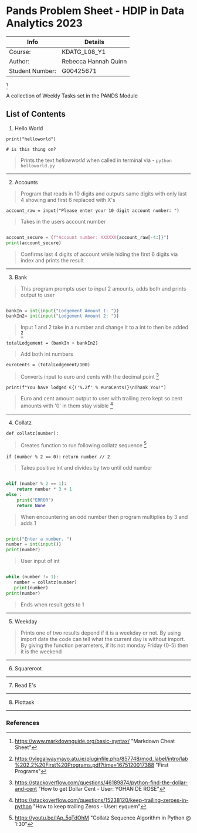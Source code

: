 # Pands Problem Sheet - HDIP in Data Analytics 2023

| Info | Details |
| -------- | -------- |
| Course: | KDATG_L08_Y1 |
| Author: | Rebecca Hannah Quinn |
| Student Number: | G00425671 |

[^1]

A collection of Weekly Tasks set in the PANDS Module

## List of Contents

1. Hello World

`print("helloworld")`

`# is this thing on?`

>Prints the text *hellowworld* when called in terminal via - `python helloworld.py`

---

2. Accounts

>Program that reads in 10 digits and outputs same digits with only last 4 showing and first 6 replaced with X's


`account_raw = input("Please enter your 10 digit account number: ")`
>Takes in the users account number

```python

account_secure = (f"Account number: XXXXXX{account_raw[-4:]}")
print(account_secure)

```
>Confirms last 4 digits of account while hiding the first 6 digits via index and prints the result
---

3. Bank

>This program prompts user to input 2 amounts, adds both and prints output to user

```python

bankIn = int(input("Lodgement Amount 1: "))
bankIn2= int(input("Lodgement Amount 2: "))

```

>Input 1 and 2 take in a number and change it to a int to then be added [^2]

`totalLodgement = (bankIn + bankIn2)`
>Add both int numbers

`euroCents = (totalLodgement/100)`
>Converts input to euro and cents with the decimal point [^3]

`print(f"You have lodged €{('%.2f' % euroCents)}\nThank You!")`
>Euro and cent amount output to user with trailing zero kept so cent amounts with '0' in them stay visible [^4]
---

4. Collatz


`def collatz(number):`
>Creates function to run following collatz sequence [^5] 

`if (number % 2 == 0):`
    `return number // 2`
>Takes positive int and divides by two until odd number 


```python

elif (number % 2 == 1):
    return number * 3 + 1
else :
    print("ERROR")
    return None

```

>When encountering an odd number then program multiplies by 3 and adds 1 

```python

print("Enter a number. ")
number = int(input())
print(number)

```

>User input of int 

```python

while (number != 1):
   number = collatz(number)
   print(number)
print(number)

```

>Ends when result gets to 1

---

5. Weekday

>Prints one of two results depend if it is a weekday or not.
>By using import date the code can tell what the current day is without import.
>By giving the function perameters, if its not monday Friday (0-5) then it is the weekend

---

6. Squareroot



---

7. Read E's



---

8. Plottask



---

### References

[^1]: https://www.markdownguide.org/basic-syntax/ "Markdown Cheat Sheet"

[^2]: https://vlegalwaymayo.atu.ie/pluginfile.php/857748/mod_label/intro/lab%202.2%20First%20Programs.pdf?time=1675120017388 "First Programs"

[^3]: https://stackoverflow.com/questions/46189874/python-find-the-dollar-and-cent "How to get Dollar Cent - User: YOHAN DE ROSE"

[^4]: https://stackoverflow.com/questions/15238120/keep-trailing-zeroes-in-python "How to keep trailing Zeros - User: eyquem"

[^5]: https://youtu.be/lAp_5qTdOhM "Collatz Sequence Algorithm in Python @ 1:30"
